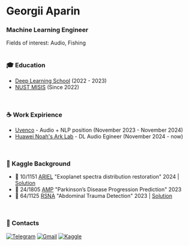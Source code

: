 ### <h1 align="left">Georgii Aparin</h1>
### Machine Learning Engineer
Fields of interest: Audio, Fishing<br />
</br>

### 🎓 Education
* [Deep Learning School](https://dls.samcs.ru/) (2022 - 2023)
* [NUST MISIS](https://en.misis.ru) (Since 2022)
</br>

### ☕ Work Expirience
* [Uvenco](https://uvenco.ru/) - Audio + NLP position (November 2023 - November 2024)
* [Huawei Noah's Ark Lab](http://dev3.noahlab.com.hk/) - DL Audio Egineer (November 2024 - now)
</br>

### 🦢 Kaggle Background
* 🥇 10/1151 [ARIEL](https://www.kaggle.com/competitions/ariel-data-challenge-2024) "Exoplanet spectra distribution restoration" 2024 | [Solution](https://www.kaggle.com/competitions/ariel-data-challenge-2024/discussion/544189)
* 🥈 24/1805 [AMP](https://www.kaggle.com/competitions/amp-parkinsons-disease-progression-prediction) "Parkinson’s Disease Progression Prediction" 2023
* 🥉 64/1125 [RSNA](https://www.kaggle.com/competitions/rsna-2023-abdominal-trauma-detection/overview) "Abdominal Trauma Detection" 2023 | [Solution](https://github.com/Egorgij21/RSNA_2023_Abdominal_Trauma_Detection)
</br>

### 🤝 Contacts
[![Telegram](https://img.shields.io/badge/Telegram-0088cc?style=for-the-badge&logo=telegram&logoColor=white)](https://t.me/Egorgij21)
[![Gmail](https://img.shields.io/badge/Gmail-D14836?style=for-the-badge&logo=gmail&logoColor=white)](mailto:joma57099@gmail.com)
[![Kaggle](https://img.shields.io/badge/Kaggle-035a7d?style=for-the-badge&logo=kaggle&logoColor=white)](https://www.kaggle.com/egorgij21)
